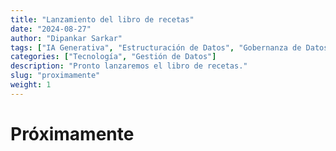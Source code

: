```yaml
---
title: "Lanzamiento del libro de recetas"
date: "2024-08-27"
author: "Dipankar Sarkar"
tags: ["IA Generativa", "Estructuración de Datos", "Gobernanza de Datos", "Implementación de IA", "Canales de Datos"]
categories: ["Tecnología", "Gestión de Datos"]
description: "Pronto lanzaremos el libro de recetas."
slug: "proximamente"
weight: 1
---
```


# Próximamente